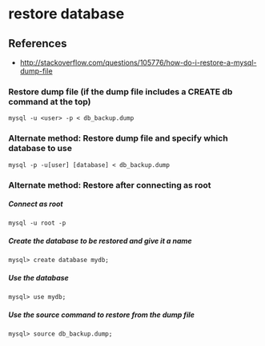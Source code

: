 # restore database

## References
* http://stackoverflow.com/questions/105776/how-do-i-restore-a-mysql-dump-file

### Restore dump file (if the dump file includes a CREATE db command at the top)
```
mysql -u <user> -p < db_backup.dump
```

### Alternate method: Restore dump file and specify which database to use
```
mysql -p -u[user] [database] < db_backup.dump
```

### Alternate method: Restore after connecting as root
##### Connect as root
```
mysql -u root -p
```

##### Create the database to be restored and give it a name
```
mysql> create database mydb;
```

##### Use the database
```
mysql> use mydb;
```

##### Use the source command to restore from the dump file
```
mysql> source db_backup.dump;
```
